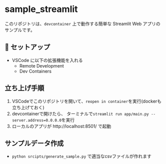 # sample_streamlit
このリポジトリは、`devcontainer` 上で動作する簡単な Streamlit Web アプリのサンプルです。

## 🧰 セットアップ
- VSCode に以下の拡張機能を入れる  
  - Remote Development
  - Dev Containers

## 立ち上げ手順
  1. VSCodeでこのリポジトリを開いて、`reopen in container`を実行(dockerも立ち上げておく)
  2. devcontainerで開けたら、 ターミナルで`streamlit run app/main.py --server.address=0.0.0.0`を実行
  3. ローカルのアプリが http://localhost:8501/ で起動

## サンプルデータ作成
  - `python srcipts/generate_sample.py` で適当なcsvファイルが作れます